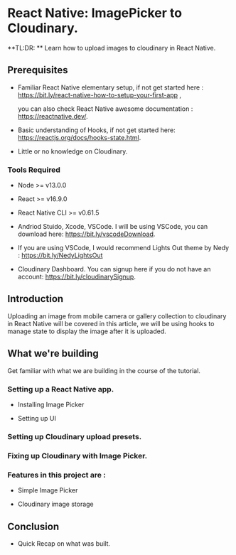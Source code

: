 # React Native: ImagePicker to Cloudinary.
**TL:DR: ** Learn how to upload images to cloudinary in React Native.

## Prerequisites

* Familiar React Native elementary setup, if not get started here : https://bit.ly/react-native-how-to-setup-your-first-app , 

  you can also check React Native awesome documentation : https://reactnative.dev/.

* Basic understanding of Hooks, if not get started here: https://reactjs.org/docs/hooks-state.html.

* Little or no knowledge on Cloudinary.

### Tools Required

* Node >= v13.0.0

* React >= v16.9.0

* React Native CLI >= v0.61.5

* Andriod Stuido, Xcode, VSCode. I will be using VSCode, you can download here: https://bit.ly/vscodeDownload.

* If you are using VSCode, I would recommend Lights Out theme by Nedy : https://bit.ly/NedyLightsOut

* Cloudinary Dashboard. You can signup here if you do not have an account: https://bit.ly/cloudinarySignup.


## Introduction

Uploading an image from mobile camera or gallery collection to cloudinary in React Native will be covered in this article, we will be using hooks to manage state to display the image after it is uploaded.


## What we're building

Get familiar with what we are building in the course of the tutorial.

### Setting up a React Native app.

* Installing Image Picker

* Setting up UI

### Setting up Cloudinary upload presets.

### Fixing up Cloudinary with Image Picker.

### Features in this project are :

* Simple Image Picker

* Cloudinary image storage


## Conclusion

* Quick Recap on what was built.

